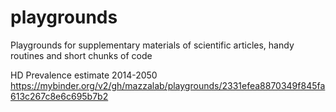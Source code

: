 # playgrounds
Playgrounds for supplementary materials of scientific articles, handy routines and short chunks of code

HD Prevalence estimate 2014-2050
https://mybinder.org/v2/gh/mazzalab/playgrounds/2331efea8870349f845fa613c267c8e6c695b7b2
